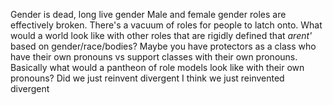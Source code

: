 Gender is dead, long live gender
Male and female gender roles are effectively broken. There's a vacuum of roles for people to latch onto.
What would a world look like with other roles that are rigidly defined that *arent'* based on gender/race/bodies? Maybe you have protectors as a class who have their own pronouns vs support classes with their own pronouns. Basically what would a pantheon of role models look like with their own pronouns?
Did we just reinvent divergent I think we just reinvented divergent